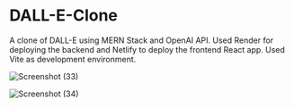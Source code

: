 # DALL-E-Clone
A clone of DALL-E using MERN Stack and OpenAI API.
Used Render for deploying the backend and Netlify to deploy the frontend React app.
Used Vite as development environment.


![Screenshot (33)](https://github.com/garunAMT/DALL-E-Clone/assets/102220343/db229ec4-c5c8-464c-a6e2-166f6b1b4cfd)



![Screenshot (34)](https://github.com/garunAMT/DALL-E-Clone/assets/102220343/b249717e-fe30-4e80-8e46-056b95684eaa)
